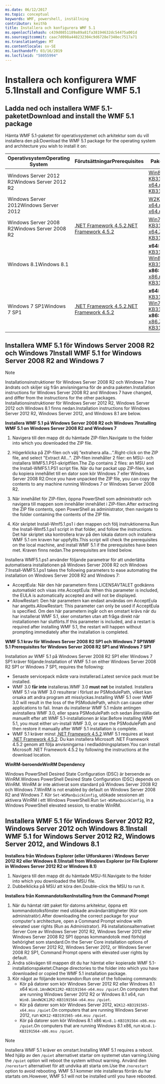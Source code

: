 ```yaml
---
ms.date: 06/12/2017
ms.topic: conceptual
keywords: WMF, powershell, inställning
contributor: keithb
title: Installera och konfigurera WMF 5.1
ms.openlocfilehash: c439d0851189a89a81fa38194632dc54475a001d
ms.sourcegitcommit: caac7d098a448232304c9d6728e7340ec7517a71
ms.translationtype: MT
ms.contentlocale: sv-SE
ms.lasthandoff: 03/16/2019
ms.locfileid: "58055994"
---
```

# <a name="install-and-configure-wmf-51"></a><span data-ttu-id="c8737-103">Installera och konfigurera WMF 5.1</span><span class="sxs-lookup"><span data-stu-id="c8737-103">Install and Configure WMF 5.1</span></span>

## <a name="download-and-install-the-wmf-51-package"></a><span data-ttu-id="c8737-104">Ladda ned och installera WMF 5.1-paketet</span><span class="sxs-lookup"><span data-stu-id="c8737-104">Download and install the WMF 5.1 package</span></span>

<span data-ttu-id="c8737-105">Hämta WMF 5.1-paketet för operativsystemet och arkitektur som du vill installera den på:</span><span class="sxs-lookup"><span data-stu-id="c8737-105">Download the WMF 5.1 package for the operating system and architecture you wish to install it on:</span></span>

| <span data-ttu-id="c8737-106">Operativsystem</span><span class="sxs-lookup"><span data-stu-id="c8737-106">Operating System</span></span>       | <span data-ttu-id="c8737-107">Förutsättningar</span><span class="sxs-lookup"><span data-stu-id="c8737-107">Prerequisites</span></span>           | <span data-ttu-id="c8737-108">Paketet länkar</span><span class="sxs-lookup"><span data-stu-id="c8737-108">Package Links</span></span>                          |
|------------------------|-------------------------|----------------------------------------|
| <span data-ttu-id="c8737-109">Windows Server 2012 R2</span><span class="sxs-lookup"><span data-stu-id="c8737-109">Windows Server 2012 R2</span></span> |                         | <span data-ttu-id="c8737-110">[Win8.1AndW2K12R2-KB3191564-x64.msu][]</span><span class="sxs-lookup"><span data-stu-id="c8737-110">[Win8.1AndW2K12R2-KB3191564-x64.msu][]</span></span> |
| <span data-ttu-id="c8737-111">Windows Server 2012</span><span class="sxs-lookup"><span data-stu-id="c8737-111">Windows Server 2012</span></span>    |                         | <span data-ttu-id="c8737-112">[W2K12-KB3191565-x64.msu][]</span><span class="sxs-lookup"><span data-stu-id="c8737-112">[W2K12-KB3191565-x64.msu][]</span></span>            |
| <span data-ttu-id="c8737-113">Windows Server 2008 R2</span><span class="sxs-lookup"><span data-stu-id="c8737-113">Windows Server 2008 R2</span></span> | <span data-ttu-id="c8737-114">[.NET Framework 4.5.2][]</span><span class="sxs-lookup"><span data-stu-id="c8737-114">[.NET Framework 4.5.2][]</span></span>| <span data-ttu-id="c8737-115">[Win7AndW2K8R2-KB3191566-x64.ZIP][]</span><span class="sxs-lookup"><span data-stu-id="c8737-115">[Win7AndW2K8R2-KB3191566-x64.ZIP][]</span></span>    |
| <span data-ttu-id="c8737-116">Windows 8.1</span><span class="sxs-lookup"><span data-stu-id="c8737-116">Windows 8.1</span></span>            |                         | <span data-ttu-id="c8737-117">**x64:** [Win8.1AndW2K12R2-KB3191564-x64.msu][]</span><span class="sxs-lookup"><span data-stu-id="c8737-117">**x64:** [Win8.1AndW2K12R2-KB3191564-x64.msu][]</span></span></br><span data-ttu-id="c8737-118">**x86:** [Win8.1-KB3191564-x86.msu][]</span><span class="sxs-lookup"><span data-stu-id="c8737-118">**x86:** [Win8.1-KB3191564-x86.msu][]</span></span> |
| <span data-ttu-id="c8737-119">Windows 7 SP1</span><span class="sxs-lookup"><span data-stu-id="c8737-119">Windows 7 SP1</span></span>          | <span data-ttu-id="c8737-120">[.NET Framework 4.5.2][]</span><span class="sxs-lookup"><span data-stu-id="c8737-120">[.NET Framework 4.5.2][]</span></span>| <span data-ttu-id="c8737-121">**x64:** [Win7AndW2K8R2-KB3191566-x64.ZIP][]</span><span class="sxs-lookup"><span data-stu-id="c8737-121">**x64:** [Win7AndW2K8R2-KB3191566-x64.ZIP][]</span></span></br><span data-ttu-id="c8737-122">**x86:** [Win7-KB3191566-x86.ZIP][]</span><span class="sxs-lookup"><span data-stu-id="c8737-122">**x86:** [Win7-KB3191566-x86.ZIP][]</span></span> |

[.NET Framework 4.5.2]: https://www.microsoft.com/download/details.aspx?id=42642
[W2K12-KB3191565-x64.msu]: https://go.microsoft.com/fwlink/?linkid=839513
[Win7-KB3191566-x86.ZIP]: https://go.microsoft.com/fwlink/?linkid=839522
[Win7AndW2K8R2-KB3191566-x64.ZIP]: https://go.microsoft.com/fwlink/?linkid=839523
[Win8.1-KB3191564-x86.msu]: https://go.microsoft.com/fwlink/?linkid=839521
[Win8.1AndW2K12R2-KB3191564-x64.msu]: https://go.microsoft.com/fwlink/?linkid=839516

## <a name="install-wmf-51-for-windows-server-2008-r2-and-windows-7"></a><span data-ttu-id="c8737-129">Installera WMF 5.1 för Windows Server 2008 R2 och Windows 7</span><span class="sxs-lookup"><span data-stu-id="c8737-129">Install WMF 5.1 for Windows Server 2008 R2 and Windows 7</span></span>

> [!NOTE]
> <span data-ttu-id="c8737-130">Installationsinstruktioner för Windows Server 2008 R2 och Windows 7 har ändrats och skiljer sig från anvisningarna för de andra paketen.</span><span class="sxs-lookup"><span data-stu-id="c8737-130">Installation instructions for Windows Server 2008 R2 and Windows 7 have changed, and differ from the instructions for the other packages.</span></span> <span data-ttu-id="c8737-131">Installationsinstruktioner för Windows Server 2012 R2, Windows Server 2012 och Windows 8.1 finns nedan.</span><span class="sxs-lookup"><span data-stu-id="c8737-131">Installation instructions for Windows Server 2012 R2, Windows Server 2012, and Windows 8.1 are below.</span></span>

<span data-ttu-id="c8737-132">**Installera WMF 5.1 på Windows Server 2008 R2 och Windows 7**</span><span class="sxs-lookup"><span data-stu-id="c8737-132">**Installing WMF 5.1 on Windows Server 2008 R2 and Windows 7**</span></span>

1. <span data-ttu-id="c8737-133">Navigera till den mapp dit du hämtade ZIP-filen.</span><span class="sxs-lookup"><span data-stu-id="c8737-133">Navigate to the folder into which you downloaded the ZIP file.</span></span>

2. <span data-ttu-id="c8737-134">Högerklicka på ZIP-filen och välj ”extrahera alla...”.</span><span class="sxs-lookup"><span data-stu-id="c8737-134">Right-click on the ZIP file, and select "Extract All...".</span></span> <span data-ttu-id="c8737-135">ZIP-filen innehåller 2 filer: en MSU- och installera WMF5.1.PS1-skriptfilen.</span><span class="sxs-lookup"><span data-stu-id="c8737-135">The Zip contains 2 files: an MSU and the Install-WMF5.1.PS1 script file.</span></span>
<span data-ttu-id="c8737-136">När du har packat upp ZIP-filen, kan du kopiera innehållet till en dator som kör Windows 7 eller Windows Server 2008 R2.</span><span class="sxs-lookup"><span data-stu-id="c8737-136">Once you have unpacked the ZIP file, you can copy the contents to any machine running Windows 7 or Windows Server 2008 R2.</span></span>

3. <span data-ttu-id="c8737-137">När innehållet för ZIP-filen, öppna PowerShell som administratör och navigera till mappen som innehåller innehållet i ZIP-filen.</span><span class="sxs-lookup"><span data-stu-id="c8737-137">After extracting the ZIP file contents, open PowerShell as administrator, then navigate to the folder containing the contents of the ZIP file.</span></span>

4. <span data-ttu-id="c8737-138">Kör skriptet Install-Wmf5.1.ps1 i den mappen och följ instruktionerna.</span><span class="sxs-lookup"><span data-stu-id="c8737-138">Run the Install-Wmf5.1.ps1 script in that folder, and follow the instructions.</span></span> <span data-ttu-id="c8737-139">Det här skriptet ska kontrollera krav på den lokala datorn och installera WMF 5.1 om kraven har uppfyllts.</span><span class="sxs-lookup"><span data-stu-id="c8737-139">This script will check the prerequisites on the local machine, and install WMF 5.1 if the prerequisites have been met.</span></span> <span data-ttu-id="c8737-140">Kraven finns nedan.</span><span class="sxs-lookup"><span data-stu-id="c8737-140">The prerequisites are listed below.</span></span>

<span data-ttu-id="c8737-141">Installera WMF5.1.ps1 använder följande parametrar för att underlätta automatisera installationen på Windows Server 2008 R2 och Windows 7:</span><span class="sxs-lookup"><span data-stu-id="c8737-141">Install-WMF5.1.ps1 takes the following parameters to ease automating the installation on Windows Server 2008 R2 and Windows 7:</span></span>

- <span data-ttu-id="c8737-142">AcceptEula: När den här parametern finns LICENSAVTALET godkänns automatiskt och visas inte.</span><span class="sxs-lookup"><span data-stu-id="c8737-142">AcceptEula: When this parameter is included, the EULA is automatically accepted and will not be displayed.</span></span>
- <span data-ttu-id="c8737-143">AllowRestart: Den här parametern kan endast användas om AcceptEula har angetts.</span><span class="sxs-lookup"><span data-stu-id="c8737-143">AllowRestart: This parameter can only be used if AcceptEula is specified.</span></span> <span data-ttu-id="c8737-144">Om den här parametern ingår och en omstart krävs när du har installerat WMF 5.1, sker omstarten utan att fråga direkt när installationen har slutförts.</span><span class="sxs-lookup"><span data-stu-id="c8737-144">If this parameter is included, and a restart is required after installing WMF 5.1, the restart will happen without prompting immediately after the installation is completed.</span></span>

<span data-ttu-id="c8737-145">**WMF 5.1 krav för Windows Server 2008 R2 SP1 och Windows 7 SP1**</span><span class="sxs-lookup"><span data-stu-id="c8737-145">**WMF 5.1 Prerequisites for Windows Server 2008 R2 SP1 and Windows 7 SP1**</span></span>

<span data-ttu-id="c8737-146">Installation av WMF 5.1 på Windows Server 2008 R2 SP1 eller Windows 7 SP1 kräver följande:</span><span class="sxs-lookup"><span data-stu-id="c8737-146">Installation of WMF 5.1 on either Windows Server 2008 R2 SP1 or Windows 7 SP1, requires the following:</span></span>
- <span data-ttu-id="c8737-147">Senaste servicepack måste vara installerad.</span><span class="sxs-lookup"><span data-stu-id="c8737-147">Latest service pack must be installed.</span></span>
- <span data-ttu-id="c8737-148">WMF 3.0 **får inte** installeras.</span><span class="sxs-lookup"><span data-stu-id="c8737-148">WMF 3.0 **must not** be installed.</span></span> <span data-ttu-id="c8737-149">Installera WMF 5.1 via WMF 3.0 resulterar i förlust av PSModulePath, vilket kan orsaka att andra program att misslyckas.</span><span class="sxs-lookup"><span data-stu-id="c8737-149">Installing WMF 5.1 over WMF 3.0 will result in the loss of the PSModulePath, which can cause other applications to fail.</span></span> <span data-ttu-id="c8737-150">Innan du installerar WMF 5.1 måste antingen avinstallera WMF 3.0, eller spara PSModulePath och sedan återställa det manuellt efter att WMF 5.1-installationen är klar.</span><span class="sxs-lookup"><span data-stu-id="c8737-150">Before installing WMF 5.1, you must either un-install WMF 3.0, or save the PSModulePath and then restore it manually after WMF 5.1 installation is complete.</span></span>
- <span data-ttu-id="c8737-151">WMF 5.1 kräver minst [.NET Framework 4.5.2](https://www.microsoft.com/en-ca/download/details.aspx?id=42642).</span><span class="sxs-lookup"><span data-stu-id="c8737-151">WMF 5.1 requires at least [.NET Framework 4.5.2](https://www.microsoft.com/en-ca/download/details.aspx?id=42642).</span></span>
<span data-ttu-id="c8737-152">Du kan installera Microsoft .NET Framework 4.5.2 genom att följa anvisningarna i nedladdningsplatsen.</span><span class="sxs-lookup"><span data-stu-id="c8737-152">You can install Microsoft .NET Framework 4.5.2 by following the instructions at the download location.</span></span>

<span data-ttu-id="c8737-153">**WinRM-beroende**</span><span class="sxs-lookup"><span data-stu-id="c8737-153">**WinRM Dependency**</span></span>

<span data-ttu-id="c8737-154">Windows PowerShell Desired State Configuration (DSC) är beroende av WinRM.</span><span class="sxs-lookup"><span data-stu-id="c8737-154">Windows PowerShell Desired State Configuration (DSC) depends on WinRM.</span></span>
<span data-ttu-id="c8737-155">WinRM är inte aktiverat som standard på Windows Server 2008 R2 och Windows 7.</span><span class="sxs-lookup"><span data-stu-id="c8737-155">WinRM is not enabled by default on Windows Server 2008 R2 and Windows 7.</span></span>
<span data-ttu-id="c8737-156">Kör `Set-WSManQuickConfig`, utökade sessionen att aktivera WinRM i ett Windows PowerShell.</span><span class="sxs-lookup"><span data-stu-id="c8737-156">Run `Set-WSManQuickConfig`, in a Windows PowerShell elevated session, to enable WinRM.</span></span>

## <a name="install-wmf-51-for-windows-server-2012-r2-windows-server-2012-and-windows-81"></a><span data-ttu-id="c8737-157">Installera WMF 5.1 för Windows Server 2012 R2, Windows Server 2012 och Windows 8.1</span><span class="sxs-lookup"><span data-stu-id="c8737-157">Install WMF 5.1 for Windows Server 2012 R2, Windows Server 2012, and Windows 8.1</span></span>

<span data-ttu-id="c8737-158">**Installera från Windows Explorer (eller Utforskaren i Windows Server 2012 R2 eller Windows 8.1)**</span><span class="sxs-lookup"><span data-stu-id="c8737-158">**Install from Windows Explorer (or File Explorer in Windows Server 2012 R2 or Windows 8.1)**</span></span>

1. <span data-ttu-id="c8737-159">Navigera till den mapp dit du hämtade MSU-fil.</span><span class="sxs-lookup"><span data-stu-id="c8737-159">Navigate to the folder into which you downloaded the MSU file.</span></span>
2. <span data-ttu-id="c8737-160">Dubbelklicka på MSU att köra den.</span><span class="sxs-lookup"><span data-stu-id="c8737-160">Double-click the MSU to run it.</span></span>

<span data-ttu-id="c8737-161">**Installera från Kommandotolken**</span><span class="sxs-lookup"><span data-stu-id="c8737-161">**Installing from the Command Prompt**</span></span>

1. <span data-ttu-id="c8737-162">När du hämtat rätt paket för datorns arkitektur, öppna ett kommandotolksfönster med utökade användarrättigheter (Kör som administratör).</span><span class="sxs-lookup"><span data-stu-id="c8737-162">After downloading the correct package for your computer's architecture, open a Command Prompt window with elevated user rights (Run as Administrator).</span></span> <span data-ttu-id="c8737-163">På installationsalternativet Server Core av Windows Server 2012 R2, Windows Server 2012 eller Windows Server 2008 R2 SP1 öppnas kommandotolk med förhöjd behörighet som standard.</span><span class="sxs-lookup"><span data-stu-id="c8737-163">On the Server Core installation options of Windows Server 2012 R2, Windows Server 2012, or Windows Server 2008 R2 SP1, Command Prompt opens with elevated user rights by default.</span></span>
2. <span data-ttu-id="c8737-164">Ändra sökvägen till mappen dit du har hämtat eller kopierade WMF 5.1-installationspaketet.</span><span class="sxs-lookup"><span data-stu-id="c8737-164">Change directories to the folder into which you have downloaded or copied the WMF 5.1 installation package.</span></span>
3. <span data-ttu-id="c8737-165">Kör något av följande kommandon:</span><span class="sxs-lookup"><span data-stu-id="c8737-165">Run one of the following commands:</span></span>
   - <span data-ttu-id="c8737-166">Kör på datorer som kör Windows Server 2012 R2 eller Windows 8.1 x64 `Win8.1AndW2K12R2-KB3191564-x64.msu /quiet`.</span><span class="sxs-lookup"><span data-stu-id="c8737-166">On computers that are running Windows Server 2012 R2 or Windows 8.1 x64, run `Win8.1AndW2K12R2-KB3191564-x64.msu /quiet`.</span></span>
   - <span data-ttu-id="c8737-167">Kör på datorer som kör Windows Server 2012, `W2K12-KB3191565-x64.msu /quiet`.</span><span class="sxs-lookup"><span data-stu-id="c8737-167">On computers that are running Windows Server 2012, run `W2K12-KB3191565-x64.msu /quiet`.</span></span>
   - <span data-ttu-id="c8737-168">Kör på datorer som kör Windows 8.1 x86 `Win8.1-KB3191564-x86.msu /quiet`.</span><span class="sxs-lookup"><span data-stu-id="c8737-168">On computers that are running Windows 8.1 x86, run `Win8.1-KB3191564-x86.msu /quiet`.</span></span>

> [!NOTE]
> <span data-ttu-id="c8737-169">Installera WMF 5.1 kräver en omstart.</span><span class="sxs-lookup"><span data-stu-id="c8737-169">Installing WMF 5.1 requires a reboot.</span></span> <span data-ttu-id="c8737-170">Med hjälp av den `/quiet` alternativet startar om systemet utan varning.</span><span class="sxs-lookup"><span data-stu-id="c8737-170">Using the `/quiet` option will reboot the system without warning.</span></span>
> <span data-ttu-id="c8737-171">Använd den `/norestart` alternativet för att undvika att starta om.</span><span class="sxs-lookup"><span data-stu-id="c8737-171">Use the `/norestart` option to avoid rebooting.</span></span> <span data-ttu-id="c8737-172">WMF 5.1 kommer inte installeras förrän du har startats om.</span><span class="sxs-lookup"><span data-stu-id="c8737-172">However, WMF 5.1 will not be installed until you have rebooted.</span></span>
